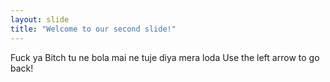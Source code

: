 ```yaml
---
layout: slide
title: "Welcome to our second slide!"
---
```

Fuck ya Bitch tu ne bola mai ne tuje diya mera loda
Use the left arrow to go back!
